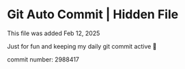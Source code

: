 # Git Auto Commit | Hidden File

This file was added Feb 12, 2025

Just for fun and keeping my daily git commit active 🤪

commit number: 2988417
